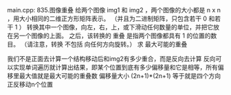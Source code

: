 main.cpp:
835.图像重叠
给两个图像 img1 和 img2 ，两个图像的大小都是 n x n ，用大小相同的二维正方形矩阵表示。
（并且为二进制矩阵，只包含若干 0 和若干 1 ）
转换其中一个图像，向左，右，上，或下滑动任何数量的单位，并把它放在另一个图像的上面。
之后，该转换的 重叠 是指两个图像都具有 1 的位置的数目。
（请注意，转换 不包括 向任何方向旋转。）
求 最大可能的重叠

我们不是正面去计算一个结构移动后和img2有多少重合，而是反向去计算
反向可以实现单词遍历就计算出结果，即某个位置到底有多少偏移量和它是相等，所有偏移里最大值就是最大可能的重叠数
偏移量大小
(2n+1)*(2n+1)
等于就是四个方向正反移动n个位置
